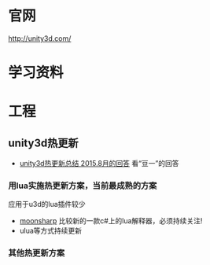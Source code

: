 # 官网
http://unity3d.com/

# 学习资料

# 工程
## unity3d热更新
- [unity3d热更新总结 2015.8月的回答](https://www.zhihu.com/question/28079874/answer/57706353) 看“豆一”的回答

### 用lua实施热更新方案，当前最成熟的方案
应用于u3d的lua插件较少
- [moonsharp](http://www.moonsharp.org/) 比较新的一款c#上的lua解释器，必须持续关注!
- ulua等方式持续更新

### 其他热更新方案